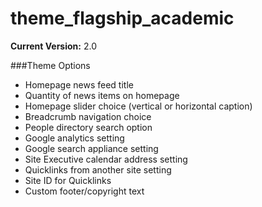 theme_flagship_academic
======================
**Current Version:** 2.0

###Theme Options
*   Homepage news feed title
*   Quantity of news items on homepage
*   Homepage slider choice (vertical or horizontal caption)
*   Breadcrumb navigation choice
*   People directory search option
*   Google analytics setting
*   Google search appliance setting
*   Site Executive calendar address setting
*   Quicklinks from another site setting
*   Site ID for Quicklinks
*   Custom footer/copyright text